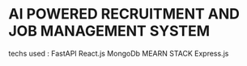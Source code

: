 # AI POWERED RECRUITMENT AND JOB MANAGEMENT SYSTEM  

techs used : 
FastAPI
React.js
MongoDb
MEARN STACK
Express.js

